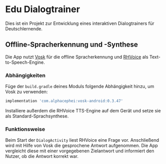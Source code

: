 # Edu Dialogtrainer

Dies ist ein Projekt zur Entwicklung eines interaktiven Dialogtrainers für Deutschlernende.

## Offline-Spracherkennung und -Synthese

Die App nutzt [Vosk](https://alphacephei.com/vosk/) für die offline Spracherkennung und [RHVoice](https://github.com/RHVoice/RHVoice) als Text-to-Speech-Engine.

### Abhängigkeiten

Füge der `build.gradle` deines Moduls folgende Abhängigkeit hinzu, um Vosk zu verwenden:

```gradle
implementation 'com.alphacephei:vosk-android:0.3.47'
```

Installiere außerdem die RHVoice TTS-Engine auf dem Gerät und setze sie als Standard-Sprachsynthese.

### Funktionsweise

Beim Start der `DialogActivity` liest RHVoice eine Frage vor. Anschließend wird mit Hilfe von Vosk die gesprochene Antwort aufgenommen. Die App vergleicht diese mit einer vorgegebenen Zielantwort und informiert den Nutzer, ob die Antwort korrekt war.
